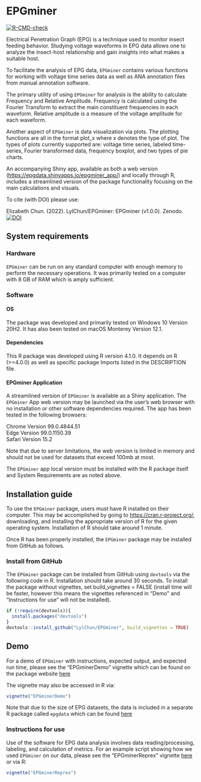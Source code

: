 
<!-- README.md is generated from README.Rmd. Please edit that file -->

# EPGminer

<!-- badges: start -->

[![R-CMD-check](https://github.com/LylChun/epgminer/workflows/R-CMD-check/badge.svg)](https://github.com/LylChun/epgminer/actions)
<!-- badges: end -->

Electrical Penetration Graph (EPG) is a technique used to monitor insect
feeding behavior. Studying voltage waveforms in EPG data allows one to
analyze the insect-host relationship and gain insights into what makes a
suitable host.

To facilitate the analysis of EPG data, `EPGminer` contains various
functions for working with voltage time series data as well as ANA
annotation files from manual annotation software.

The primary utility of using `EPGminer` for analysis is the ability to
calculate Frequency and Relative Amplitude. Frequency is calculated
using the Fourier Transform to extract the main constituent frequencies
in each waveform. Relative amplitude is a measure of the voltage
amplitude for each waveform.

Another aspect of `EPGminer` is data visualization via plots. The
plotting functions are all in the format plot\_x where x denotes the
type of plot. The types of plots currently supported are: voltage time
series, labeled time-series, Fourier transformed data, frequency
boxplot, and two types of pie charts.

An accompanying Shiny app, available as both a web version
(<https://epgdata.shinyapps.io/epgminer_app/>) and locally through R,
includes a streamlined version of the package functionality focusing on
the main calculations and visuals.

To cite (with DOI) please use:

Elizabeth Chun. (2022). LylChun/EPGminer: EPGminer (v1.0.0). Zenodo.
[![DOI](https://zenodo.org/badge/341639621.svg)](https://zenodo.org/badge/latestdoi/341639621)

## System requirements

### Hardware

`EPGminer` can be run on any standard computer with enough memory to
perform the necessary operations. It was primarily tested on a computer
with 8 GB of RAM which is amply sufficient.

### Software

#### OS

The package was developed and primarily tested on Windows 10 Version
20H2. It has also been tested on macOS Monterey Version 12.1.

#### Dependencies

This R package was developed using R version 4.1.0. It depends on R
(&gt;=4.0.0) as well as specific package Imports listed in the
DESCRIPTION file.

#### EPGminer Application

A streamlined version of `EPGminer` is available as a Shiny application.
The `EPGminer` App web version may be launched via the user’s web
browser with no installation or other software dependencies required.
The app has been tested in the following browsers:

Chrome Version 99.0.4844.51  
Edge Version 99.0.1150.39  
Safari Version 15.2

Note that due to server limitations, the web version is limited in
memory and should not be used for datasets that exceed 100mb at most.

The `EPGminer` app local version must be installed with the R package
itself and System Requirements are as noted above.

## Installation guide

To use the `EPGminer` package, users must have R installed on their
computer. This may be accomplished by going to
<https://cran.r-project.org/>, downloading, and installing the
appropriate version of R for the given operating system. Installation of
R should take around 1 minute.

Once R has been properly installed, the `EPGminer` package may be
installed from GitHub as follows.

### Install from GitHub

The `EPGminer` package can be installed from GitHub using `devtools` via
the following code in R. Installation should take around 30 seconds. To
install the package without vignettes, set build\_vignettes = FALSE
(install time will be faster, however this means the vignettes
referenced in “Demo” and “Instructions for use” will not be installed).

``` r
if (!require(devtools)){
  install.packages("devtools")
}
devtools::install_github("LylChun/EPGminer", build_vignettes = TRUE)
```

## Demo

For a demo of `EPGminer` with instructions, expected output, and
expected run time, please see the “EPGminerDemo” vignette which can be
found on the package website
[here](https://lylchun.github.io/EPGminer/articles/EPGminerDemo.html)

The vignette may also be accessed in R via:

``` r
vignette("EPGminerDemo")
```

Note that due to the size of EPG datasets, the data is included in a
separate R package called `epgdata` which can be found
[here](https://github.com/LylChun/epgdata)

### Instructions for use

Use of the software for EPG data analysis involves data
reading/processing, labeling, and calculation of metrics. For an example
script showing how we used `EPGminer` on our data, please see the
“EPGminerReprex” vignette
[here](https://lylchun.github.io/EPGminer/articles/EPGminerReprex.html)
or via R:

``` r
vignette("EPGminerReprex")
```
